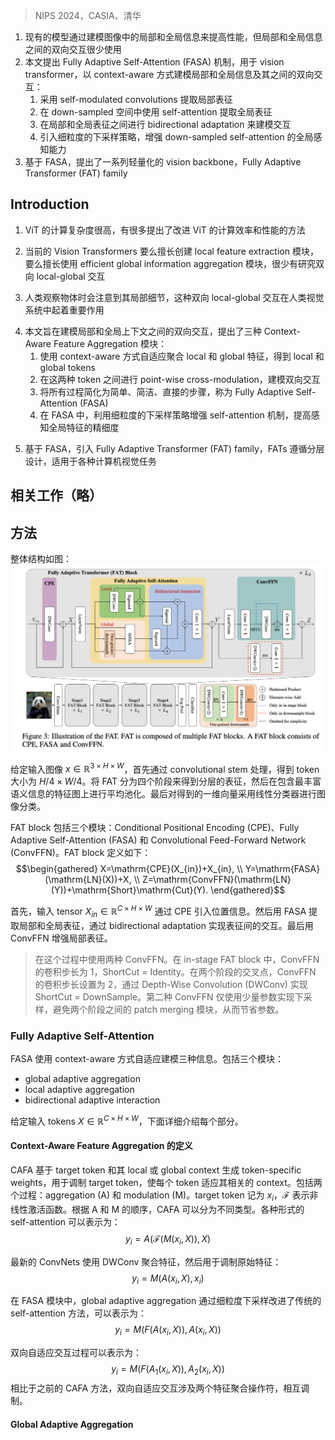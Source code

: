 > NIPS 2024，CASIA、清华
<!-- Recent advancements in vision backbones have significantly improved their perfor-
mance by simultaneously modeling images’ local and global contexts. However,
the bidirectional interaction between these two contexts has not been well explored
and exploited, which is important in the human visual system. This paper pro-
poses a Fully Adaptive Self-Attention (FASA) mechanism for vision transformer
to model the local and global information as well as the bidirectional interaction
between them in context-aware ways. Specifically, FASA employs self-modulated
convolutions to adaptively extract local representation while utilizing self-attention
in down-sampled space to extract global representation. Subsequently, it conducts
a bidirectional adaptation process between local and global representation to model
their interaction. In addition, we introduce a fine-grained downsampling strategy
to enhance the down-sampled self-attention mechanism for finer-grained global
perception capability. Based on FASA, we develop a family of lightweight vision
backbones, Fully Adaptive Transformer (FAT) family. Extensive experiments
on multiple vision tasks demonstrate that FAT achieves impressive performance.
Notably, FAT accomplishes a 77.6% accuracy on ImageNet-1K using only 4.5M
parameters and 0.7G FLOPs, which surpasses the most advanced ConvNets and
Transformers with similar model size and computational costs. Moreover, our
model exhibits faster speed on modern GPU compared to other models. Code will
be available at https://github.com/qhfan/FAT. -->
1. 现有的模型通过建模图像中的局部和全局信息来提高性能，但局部和全局信息之间的双向交互很少使用
2. 本文提出 Fully Adaptive Self-Attention (FASA) 机制，用于 vision transformer，以 context-aware 方式建模局部和全局信息及其之间的双向交互：
    1. 采用 self-modulated convolutions 提取局部表征
    2. 在 down-sampled 空间中使用 self-attention 提取全局表征
    3. 在局部和全局表征之间进行 bidirectional adaptation 来建模交互
    4. 引入细粒度的下采样策略，增强 down-sampled self-attention 的全局感知能力
3. 基于 FASA，提出了一系列轻量化的 vision backbone，Fully Adaptive Transformer (FAT) family

## Introduction
<!-- Vision Transformers (ViTs) have recently garnered significant attention in the computer vision
community due to their exceptional ability for long-range modeling and context-aware characteristics.
However, because of the quadratic complexity of self-attention in ViT [13], its computational cost is
extremely high. As a result, many studies have emerged to improve ViT’s computational efficiency
and performance in various ways. For instance, some methods restrict tokens that perform self-
attention to a specific region and introduce inductive bias to ViT [34; 12; 65; 55]. Further, some
methods aim to transform ViT into lightweight backbones with fewer parameters and computational
requirements [38; 40; 4; 30; 37], achieving promising results but still not matching the performance
of the most advanced ConvNets [51]. How to design an excellent lightweight Vision Transformer
remains a challenge. -->
1. ViT 的计算复杂度很高，有很多提出了改进 ViT 的计算效率和性能的方法
<!-- In current state-of-the-art Vision Transformers, some either excel in creating local feature extraction
modules [34; 12; 65] or employing efficient global information aggregation modules [57; 58], while
others incorporate both [42; 41]. For instance, LVT [65] unfolds tokens into separate windows and
applies self-attention within the windows to extract local features, while PVT [57; 58] leverages
self-attention with downsampling to extract global features and reduce computational cost. Unlike
them, LITv2 [41] relies on window self-attention and spatial reduction attention to capture local and
global features, respectively. In terms of the local-global fusion, most methods use simple local-global
sequential structures [38; 40; 37; 26], whereas others combine local and global representation with
simple linear operations through local-global parallel structures [48; 41; 43]. However, few works
have investigated the bidirectional interaction between local and global information. Considering
the human visual system where bidirectional local-global interaction plays an important role, these
simplistic mixing methods are not fully effective in uncovering the intricate relationship between
local and global contexts. -->
2. 当前的 Vision Transformers 要么擅长创建 local feature extraction 模块，要么擅长使用 efficient global information aggregation 模块，很少有研究双向 local-global 交互
<!-- In Fig. 1, we illustrate how humans observe an
object and notice its body details. Using the
example of a fox, we can observe two types
of interaction that occur when humans focus
on either the fox’s nose or the entire animal.
In the first type of interaction, known as Lo-
cal to Global, our understanding of the local
feature transforms into the "Nose of a fox." In
the second type of interaction, called Global
to Local, the way we comprehend the global
feature changes to the "A fox with nose." It
can be seen that the bidirectional interaction
between local and global features plays an es-
sential role in the human visual system. Based
on this fact, we propose that a superior visual
model should not only extract good local and
global features but also possess adequate mod-
eling capabilities for their interaction. -->
3. 人类观察物体时会注意到其局部细节，这种双向 local-global 交互在人类视觉系统中起着重要作用
<!-- In this work, our objective is to model the bidirectional interaction between local and global contexts
while also improving them separately. To achieve this goal, we introduce three types of Context-
Aware Feature Aggregation modules. Specifically, as shown in Fig. 1, we first adaptively aggregate
local and global features using context-aware manners to obtain local and global tokens, respectively.
Then, we perform point-wise cross-modulation between these two types of tokens to model their
bidirectional interaction. We streamline all three processes into a simple, concise, and straightforward
procedure. Since we use context-aware approaches to adaptively model all local, global, and local-
global bidirectional interaction, we name our novel module the Fully Adaptive Self-Attention (FASA).
In FASA, we also further utilize a fine-grained downsampling strategy to enhance the self-attention
mechanism, which results in its ability to perceive global features with finer granularity. In summary,
FASA introduces only a small number of additional parameters and FLOPs, yet it significantly
improves the model’s performance. -->
4. 本文旨在建模局部和全局上下文之间的双向交互，提出了三种 Context-Aware Feature Aggregation 模块：
    1. 使用 context-aware 方式自适应聚合 local 和 global 特征，得到 local 和 global tokens
    2. 在这两种 token 之间进行 point-wise cross-modulation，建模双向交互
    3. 将所有过程简化为简单、简洁、直接的步骤，称为 Fully Adaptive Self-Attention (FASA)
    4. 在 FASA 中，利用细粒度的下采样策略增强 self-attention 机制，提高感知全局特征的精细度
<!-- Building upon FASA, we introduce the Fully Adaptive Transformer (FAT) family. The FATs follow
the hierarchical design [34; 57] and serve as general-purpose backbones for various computer vision
tasks. Through extensive experiments, including image classification, object detection, and semantic
segmentation, we validate the performance superiority of the FAT family. Without extra training data
or supervision, our FAT-B0 achieves a top-1 accuracy of 77.6% on ImageNet-1K with only 4.5M
parameters and 0.7G FLOPs, which is the first model surpasses the most advanced ConvNets with
similar model size and computational cost as far as we know. Additionally, as shown in Fig. 2, our
FAT-B1, B2, and B3 also achieve state-of-the-art results while maintaining similar model sizes and
computational costs. -->
5. 基于 FASA，引入 Fully Adaptive Transformer (FAT) family，FATs 遵循分层设计，适用于各种计算机视觉任务

## 相关工作（略）

## 方法
<!-- The overall architecture of the Fully Adaptive Transformer (FAT) is illustrated in Fig. 3. To process
an input image x ∈R3×H×W , we begin by feeding it into the convolutional stem used in [63]. This
produces tokens of size H
4 ×W
4 . Following the hierarchical designs seen in previous works [48;
50; 46; 49], we divide FAT into four stages to obtain hierarchical representation. Then we perform
average pooling on the feature map containing the richest semantic information. The obtained
one-dimensional vector is subsequently classified using a linear classifier for image classification. -->
整体结构如图：
![](image/Pasted%20image%2020241208113909.png)

给定输入图像 $x \in \mathbb{R}^{3 \times H \times W}$，首先通过 convolutional stem 处理，得到 token 大小为 $H/4 \times W/4$。将 FAT 分为四个阶段来得到分层的表征，然后在包含最丰富语义信息的特征图上进行平均池化。最后对得到的一维向量采用线性分类器进行图像分类。
<!-- A FAT block comprises three key modules: Conditional Positional Encoding (CPE) [6], Fully Adap-
tive Self-Attention (FASA), and Convolutional Feed-Forward Network (ConvFFN). The complete
FAT block is defined by the following equation (Eq. 1): -->
FAT block 包括三个模块：Conditional Positional Encoding (CPE)、Fully Adaptive Self-Attention (FASA) 和 Convolutional Feed-Forward Network (ConvFFN)。FAT block 定义如下：
$$\begin{gathered}
X=\mathrm{CPE}(X_{in})+X_{in}, \\
Y=\mathrm{FASA}(\mathrm{LN}(X))+X, \\
Z=\mathrm{ConvFFN}(\mathrm{LN}(Y))+\mathrm{Short}\mathrm{Cut}(Y).
\end{gathered}$$
<!-- Initially, the input tensor Xin ∈RC×H×W passes through the CPE to introduce positional informa-
tion for each token. The subsequent stage employs FASA to extract local and global representation
adaptively, while a bidirectional adaptation process enables interaction between these two types
of representation. Finally, ConvFFN is applied to enhance local representation further. Two kinds
of ConvFFNs are employed in this process. In the in-stage FAT block, ConvFFN’s convolutional
stride is 1, and ShortCut = Identity. At the intersection of the two stages, the ConvFFN’s convolu-
tional stride is set to 2, and ShortCut = DownSample is achieved via a Depth-Wise Convolution
(DWConv) [23] with the stride of 2 along with a 1 ×1 convolution. The second type of ConvFFN
accomplishes downsampling using only a small number of parameters, avoiding the necessity of
patch merging modules between the two stages, thereby saving the parameters. -->
首先，输入 tensor $X_{in} \in \mathbb{R}^{C \times H \times W}$ 通过 CPE 引入位置信息。然后用 FASA 提取局部和全局表征，通过 bidirectional adaptation 实现表征间的交互。最后用 ConvFFN 增强局部表征。
> 在这个过程中使用两种 ConvFFN。在 in-stage FAT block 中，ConvFFN 的卷积步长为 1，ShortCut = Identity。在两个阶段的交叉点，ConvFFN 的卷积步长设置为 2，通过 Depth-Wise Convolution (DWConv) 实现 ShortCut = DownSample。第二种 ConvFFN 仅使用少量参数实现下采样，避免两个阶段之间的 patch merging 模块，从而节省参数。

### Fully Adaptive Self-Attention
<!-- In Fig. 1, we present the visual system of humans, which not only captures local and global informa-
tion but also models their interaction explicitly. Taking inspiration from this, we aim to develop a 
similar module that can adaptively model local and global information and their interaction. This
leads to the proposal of the Fully Adaptive Self-Attention (FASA) module. Our FASA utilizes
context-aware manners to model all three types of information adaptively. It comprises three modules:
global adaptive aggregation, local adaptive aggregation, and bidirectional adaptive interaction. Given
the input tokens X ∈RC×H×W , each part of the FASA will be elaborated in detail.-->
FASA 使用 context-aware 方式自适应建模三种信息。包括三个模块：
+ global adaptive aggregation
+ local adaptive aggregation
+ bidirectional adaptive interaction

给定输入 tokens $X \in \mathbb{R}^{C \times H \times W}$，下面详细介绍每个部分。

#### Context-Aware Feature Aggregation 的定义
<!-- In order to provide readers with a clear comprehension of FASA, we will begin by defining the various
methods of context-aware feature aggregation (CAFA). CAFA is a widely used feature aggregation
method. Instead of solely relying on shared trainable parameters, CAFA generates token-specific
weights based on the target token and its local or global context. These newly generated weights,
along with the associated context of the target token, are then used to modulate the target token during
feature aggregation, enabling each token to adapt to its related context. Generally, CAFA consists of
two processes: aggregation (A) and modulation (M). In the following, the target token is denoted by
xi, and Frepresents a non-linear activation function. Based on the order of Aand M, CAFA can
be classified into various types. Various forms of self-attention [56; 58; 57; 45] can be expressed as
Eq. 2. Aggregation over the contexts X is performed after the attention scores between query and
key are computed. The attention scores are obtained by modulating the query with the keys, and then
applying a Softmax to the resulting values: yi = A(F(M(xi, X)), X), -->
CAFA 基于 target token 和其 local 或 global context 生成 token-specific weights，用于调制 target token，使每个 token 适应其相关的 context。包括两个过程：aggregation (A) 和 modulation (M)。target token 记为 $x_i$，$\mathcal{F}$ 表示非线性激活函数。根据 A 和 M 的顺序，CAFA 可以分为不同类型。各种形式的 self-attention 可以表示为：
$$y_i = A(\mathcal{F}(M(x_i, X)), X)$$
<!-- In contrast to the approach outlined in Eq. 2, recent state-of-the-art ConvNets [22; 17; 66] utilize a
different CAFA technique. Specifically, they employ DWConv to aggregate features, which are then
used to modulate the original features. This process can be succinctly described using Eq. 3. yi = M(A(xi, X), xi),  -->
最新的 ConvNets 使用 DWConv 聚合特征，然后用于调制原始特征：
$$y_i = M(A(x_i, X), x_i)$$
<!-- In our FASA module, global adaptive aggregation improves upon the traditional self-attention method
with fine-grained downsampling and can be mathematically represented by Eq. 2. Meanwhile, our
local adaptive aggregation, which differs slightly from Eq. 3, can be expressed as Eq. 4: yi = M(F(A(xi, X)), A(xi, X)),  -->
在 FASA 模块中，global adaptive aggregation 通过细粒度下采样改进了传统的 self-attention 方法，可以表示为：
$$y_i = M(F(A(x_i, X)), A(x_i, X))$$
<!-- In terms of the bidirectional adaptive interaction process, it can be formulated by Eq. 5. Compared to
the previous CAFA approaches, bidirectional adaptive interaction involves two feature aggregation
operators (A1 and A2) that are modulated with each other: yi = M(F(A1(xi, X)), A2(xi, X)). -->
双向自适应交互过程可以表示为：
$$y_i = M(F(A_1(x_i, X)), A_2(x_i, X))$$
相比于之前的 CAFA 方法，双向自适应交互涉及两个特征聚合操作符，相互调制。

#### Global Adaptive Aggregation
